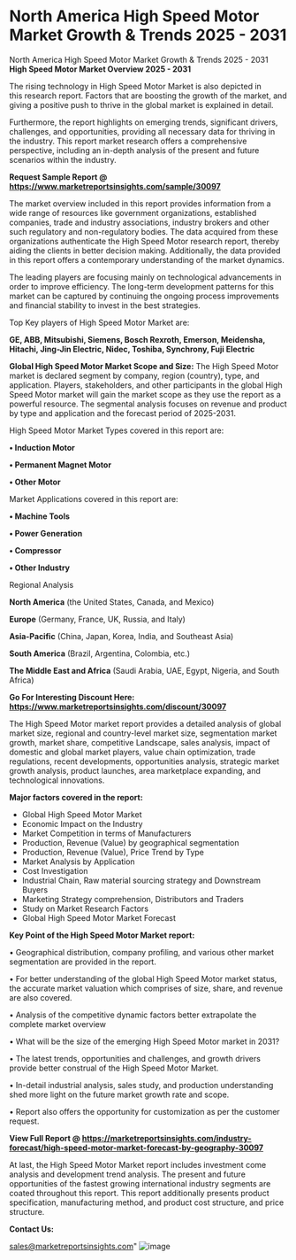# North America High Speed Motor Market Growth & Trends 2025 - 2031
North America High Speed Motor Market Growth & Trends 2025 - 2031
<Strong> High Speed Motor Market Overview 2025 - 2031</strong>

The rising technology in High Speed Motor Market is also depicted in this research report. Factors that are boosting the growth of the market, and giving a positive push to thrive in the global market is explained in detail.

Furthermore, the report highlights on emerging trends, significant drivers, challenges, and opportunities, providing all necessary data for thriving in the industry. This report market research offers a comprehensive perspective, including an in-depth analysis of the present and future scenarios within the industry.

<strong>Request Sample Report @ <a href=https://www.marketreportsinsights.com/sample/30097>https://www.marketreportsinsights.com/sample/30097</a></strong>

The market overview included in this report provides information from a wide range of resources like government organizations, established companies, trade and industry associations, industry brokers and other such regulatory and non-regulatory bodies. The data acquired from these organizations authenticate the High Speed Motor research report, thereby aiding the clients in better decision making. Additionally, the data provided in this report offers a contemporary understanding of the market dynamics.

The leading players are focusing mainly on technological advancements in order to improve efficiency. The long-term development patterns for this market can be captured by continuing the ongoing process improvements and financial stability to invest in the best strategies.

Top Key players of High Speed Motor Market are:

<strong>GE, ABB, Mitsubishi, Siemens, Bosch Rexroth, Emerson, Meidensha, Hitachi, Jing-Jin Electric, Nidec, Toshiba, Synchrony, Fuji Electric</strong>

<strong><b>Global High Speed Motor Market Scope and Size:</b></strong>
The High Speed Motor market is declared segment by company, region (country), type, and application. Players, stakeholders, and other participants in the global High Speed Motor market will gain the market scope as they use the report as a powerful resource. The segmental analysis focuses on revenue and product by type and application and the forecast period of 2025-2031.

High Speed Motor Market Types covered in this report are:

<strong>• Induction Motor

• Permanent Magnet Motor

• Other Motor</strong>

Market Applications covered in this report are:

<strong>• Machine Tools

• Power Generation

• Compressor

• Other Industry</strong> 

Regional Analysis

<strong>North America</strong> (the United States, Canada, and Mexico)

<strong>Europe</strong> (Germany, France, UK, Russia, and Italy)

<strong>Asia-Pacific</strong> (China, Japan, Korea, India, and Southeast Asia)

<strong>South America</strong> (Brazil, Argentina, Colombia, etc.)

<strong>The Middle East and Africa</strong> (Saudi Arabia, UAE, Egypt, Nigeria, and South Africa)

<strong>Go For Interesting Discount Here: <a href=https://www.marketreportsinsights.com/discount/30097>https://www.marketreportsinsights.com/discount/30097</a></strong>

The High Speed Motor market report provides a detailed analysis of global market size, regional and country-level market size, segmentation market growth, market share, competitive Landscape, sales analysis, impact of domestic and global market players, value chain optimization, trade regulations, recent developments, opportunities analysis, strategic market growth analysis, product launches, area marketplace expanding, and technological innovations.

<strong><b>Major factors covered in the report:</b></strong>
<ul>
  <li>Global High Speed Motor Market </li>
  <li>Economic Impact on the Industry</li>
  <li>Market Competition in terms of Manufacturers</li>
  <li>Production, Revenue (Value) by geographical segmentation</li>
  <li>Production, Revenue (Value), Price Trend by Type</li>
  <li>Market Analysis by Application</li>
  <li>Cost Investigation</li>
  <li>Industrial Chain, Raw material sourcing strategy and Downstream Buyers</li>
  <li>Marketing Strategy comprehension, Distributors and Traders</li>
  <li>Study on Market Research Factors</li>
  <li>Global High Speed Motor Market Forecast</li>
</ul>

<strong><b>Key Point of the High Speed Motor Market report:</b></strong>

• Geographical distribution, company profiling, and various other market segmentation are provided in the report.

• For better understanding of the global High Speed Motor market status, the accurate market valuation which comprises of size, share, and revenue are also covered.

• Analysis of the competitive dynamic factors better extrapolate the complete market overview

• What will be the size of the emerging High Speed Motor market in 2031?

• The latest trends, opportunities and challenges, and growth drivers provide better construal of the High Speed Motor Market.

• In-detail industrial analysis, sales study, and production understanding shed more light on the future market growth rate and scope.

• Report also offers the opportunity for customization as per the customer request.

<strong><b>View Full Report @ <a href=https://marketreportsinsights.com/industry-forecast/high-speed-motor-market-forecast-by-geography-30097>https://marketreportsinsights.com/industry-forecast/high-speed-motor-market-forecast-by-geography-30097</a></b></strong>


At last, the High Speed Motor Market report includes investment come analysis and development trend analysis. The present and future opportunities of the fastest growing international industry segments are coated throughout this report. This report additionally presents product specification, manufacturing method, and product cost structure, and price structure.

<strong>Contact Us:</strong>

sales@marketreportsinsights.com"
![image](https://github.com/user-attachments/assets/94b877a4-db0e-4890-bb0d-a42ac5ce7dda)
